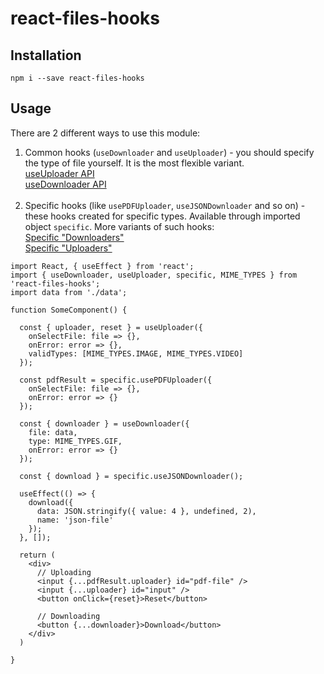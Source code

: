 # **react-files-hooks**
## Installation
`npm i --save react-files-hooks`

## Usage
There are 2 different ways to use this module:
1. Common hooks (`useDownloader` and `useUploader`) - you should specify the type of file yourself. 
It is the most flexible variant.
<br>[useUploader API](https://coddredd.github.io/react-files-hooks/module-Uploader.html)
<br>[useDownloader API](https://coddredd.github.io/react-files-hooks/module-Downloader.html)
<br><br>
2. Specific hooks (like `usePDFUploader`, `useJSONDownloader` and so on) - these hooks created for specific types. 
Available through imported object `specific`. More variants of such hooks:
<br>[Specific "Downloaders"](https://coddredd.github.io/react-files-hooks/module-Specific%2520Downloaders.html)
<br>[Specific "Uploaders"](https://coddredd.github.io/react-files-hooks/module-Specific%2520Uploaders.html)

```ecmascript 6
import React, { useEffect } from 'react';
import { useDownloader, useUploader, specific, MIME_TYPES } from 'react-files-hooks';
import data from './data';

function SomeComponent() {

  const { uploader, reset } = useUploader({
    onSelectFile: file => {}, 
    onError: error => {},
    validTypes: [MIME_TYPES.IMAGE, MIME_TYPES.VIDEO]
  });

  const pdfResult = specific.usePDFUploader({
    onSelectFile: file => {},
    onError: error => {}
  });
 
  const { downloader } = useDownloader({
    file: data,
    type: MIME_TYPES.GIF,
    onError: error => {}
  });

  const { download } = specific.useJSONDownloader();

  useEffect(() => {
    download({ 
      data: JSON.stringify({ value: 4 }, undefined, 2),
      name: 'json-file'  
    });
  }, []);
  
  return (
    <div>
      // Uploading
      <input {...pdfResult.uploader} id="pdf-file" />
      <input {...uploader} id="input" />
      <button onClick={reset}>Reset</button>
      
      // Downloading
      <button {...downloader}>Download</button>
    </div>
  )
  
}
```
